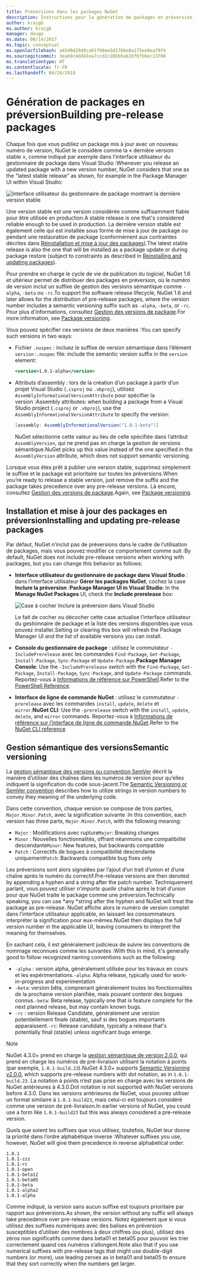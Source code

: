 ```yaml
---
title: Préversions dans les packages NuGet
description: Instructions pour la génération de packages en préversion
author: kraigb
ms.author: kraigb
manager: douge
ms.date: 08/14/2017
ms.topic: conceptual
ms.openlocfilehash: a4540d29d9ca01f98ee5d1786e8a175ee0ea79f4
ms.sourcegitcommit: 3eab9c4dd41ea7ccd2c28bb5ab16f6fbbec13708
ms.translationtype: HT
ms.contentlocale: fr-FR
ms.lasthandoff: 04/26/2018
---
```

# <a name="building-pre-release-packages"></a><span data-ttu-id="d576c-103">Génération de packages en préversion</span><span class="sxs-lookup"><span data-stu-id="d576c-103">Building pre-release packages</span></span>

<span data-ttu-id="d576c-104">Chaque fois que vous publiez un package mis à jour avec un nouveau numéro de version, NuGet le considère comme la « dernière version stable », comme indiqué par exemple dans l’interface utilisateur du gestionnaire de package dans Visual Studio :</span><span class="sxs-lookup"><span data-stu-id="d576c-104">Whenever you release an updated package with a new version number, NuGet considers that one as the "latest stable release" as shown, for example in the Package Manager UI within Visual Studio:</span></span>

![Interface utilisateur du gestionnaire de package montrant la dernière version stable](media/Prerelease_01-LatestStable.png)

<span data-ttu-id="d576c-106">Une version stable est une version considérée comme suffisamment fiable pour être utilisée en production.</span><span class="sxs-lookup"><span data-stu-id="d576c-106">A stable release is one that's considered reliable enough to be used in production.</span></span> <span data-ttu-id="d576c-107">La dernière version stable est également celle qui est installée sous forme de mise à jour de package ou pendant une restauration de package (conformément aux contraintes décrites dans [Réinstallation et mise à jour des packages](../consume-packages/reinstalling-and-updating-packages.md)).</span><span class="sxs-lookup"><span data-stu-id="d576c-107">The latest stable release is also the one that will be installed as a package update or during package restore (subject to constraints as described in [Reinstalling and updating packages](../consume-packages/reinstalling-and-updating-packages.md)).</span></span>

<span data-ttu-id="d576c-108">Pour prendre en charge le cycle de vie de publication du logiciel, NuGet 1.6 et ultérieur permet de distribuer des packages en préversion, où le numéro de version inclut un suffixe de gestion des versions sémantique comme `-alpha`, `-beta` ou `-rc`.</span><span class="sxs-lookup"><span data-stu-id="d576c-108">To support the software release lifecycle, NuGet 1.6 and later allows for the distribution of pre-release packages, where the version number includes a semantic versioning suffix such as `-alpha`, `-beta`, or `-rc`.</span></span> <span data-ttu-id="d576c-109">Pour plus d’informations, consultez [Gestion des versions de package](../reference/package-versioning.md#pre-release-versions).</span><span class="sxs-lookup"><span data-stu-id="d576c-109">For more information, see [Package versioning](../reference/package-versioning.md#pre-release-versions).</span></span>

<span data-ttu-id="d576c-110">Vous pouvez spécifier ces versions de deux manières :</span><span class="sxs-lookup"><span data-stu-id="d576c-110">You can specify such versions in two ways:</span></span>

- <span data-ttu-id="d576c-111">Fichier `.nuspec` : incluez le suffixe de version sémantique dans l’élément `version` :</span><span class="sxs-lookup"><span data-stu-id="d576c-111">`.nuspec` file: include the semantic version suffix in the `version` element:</span></span>

    ```xml
    <version>1.0.1-alpha</version>
    ```

- <span data-ttu-id="d576c-112">Attributs d’assembly : lors de la création d’un package à partir d’un projet Visual Studio (`.csproj` ou `.vbproj`), utilisez `AssemblyInformationalVersionAttribute` pour spécifier la version :</span><span class="sxs-lookup"><span data-stu-id="d576c-112">Assembly attributes: when building a package from a Visual Studio project (`.csproj` or `.vbproj`), use the `AssemblyInformationalVersionAttribute` to specify the version:</span></span>

    ```cs
    [assembly: AssemblyInformationalVersion("1.0.1-beta")]
    ```

    <span data-ttu-id="d576c-113">NuGet sélectionne cette valeur au lieu de celle spécifiée dans l’attribut `AssemblyVersion`, qui ne prend pas en charge la gestion de versions sémantique.</span><span class="sxs-lookup"><span data-stu-id="d576c-113">NuGet picks up this value instead of the one specified in the `AssemblyVersion` attribute, which does not support semantic versioning.</span></span>

<span data-ttu-id="d576c-114">Lorsque vous êtes prêt à publier une version stable, supprimez simplement le suffixe et le package est prioritaire sur toutes les préversions.</span><span class="sxs-lookup"><span data-stu-id="d576c-114">When you’re ready to release a stable version, just remove the suffix and the package takes precedence over any pre-release versions.</span></span> <span data-ttu-id="d576c-115">Là encore, consultez [Gestion des versions de package](../reference/package-versioning.md#pre-release-versions).</span><span class="sxs-lookup"><span data-stu-id="d576c-115">Again, see [Package versioning](../reference/package-versioning.md#pre-release-versions).</span></span>

## <a name="installing-and-updating-pre-release-packages"></a><span data-ttu-id="d576c-116">Installation et mise à jour des packages en préversion</span><span class="sxs-lookup"><span data-stu-id="d576c-116">Installing and updating pre-release packages</span></span>

<span data-ttu-id="d576c-117">Par défaut, NuGet n’inclut pas de préversions dans le cadre de l’utilisation de packages, mais vous pouvez modifier ce comportement comme suit :</span><span class="sxs-lookup"><span data-stu-id="d576c-117">By default, NuGet does not include pre-release versions when working with packages, but you can change this behavior as follows:</span></span>

- <span data-ttu-id="d576c-118">**Interface utilisateur du gestionnaire de package dans Visual Studio** : dans l’interface utilisateur **Gérer les packages NuGet**, cochez la case **Inclure la préversion** :</span><span class="sxs-lookup"><span data-stu-id="d576c-118">**Package Manager UI in Visual Studio**: In the **Manage NuGet Packages** UI, check the **Include prerelease** box:</span></span>

    ![Case à cocher Inclure la préversion dans Visual Studio](media/Prerelease_02-CheckPrerelease.png)

    <span data-ttu-id="d576c-120">Le fait de cocher ou décocher cette case actualise l’interface utilisateur du gestionnaire de package et la liste des versions disponibles que vous pouvez installer.</span><span class="sxs-lookup"><span data-stu-id="d576c-120">Setting or clearing this box will refresh the Package Manager UI and the list of available versions you can install.</span></span>

- <span data-ttu-id="d576c-121">**Console du gestionnaire de package** : utilisez le commutateur `-IncludePrerelease` avec les commandes `Find-Package`, `Get-Package`, `Install-Package`, `Sync-Package` et `Update-Package`.</span><span class="sxs-lookup"><span data-stu-id="d576c-121">**Package Manager Console**: Use the `-IncludePrerelease` switch with the `Find-Package`, `Get-Package`, `Install-Package`, `Sync-Package`, and `Update-Package` commands.</span></span> <span data-ttu-id="d576c-122">Reportez-vous à [Informations de référence sur PowerShell](../tools/powershell-reference.md).</span><span class="sxs-lookup"><span data-stu-id="d576c-122">Refer to the [PowerShell Reference](../tools/powershell-reference.md).</span></span>

- <span data-ttu-id="d576c-123">**Interface de ligne de commande NuGet** : utilisez le commutateur `-prerelease` avec les commandes `install`, `update`, `delete` et `mirror`.</span><span class="sxs-lookup"><span data-stu-id="d576c-123">**NuGet CLI**: Use the `-prerelease` switch with the `install`, `update`, `delete`, and `mirror` commands.</span></span> <span data-ttu-id="d576c-124">Reportez-vous à [Informations de référence sur l’interface de ligne de commande NuGet](../tools/nuget-exe-cli-reference.md).</span><span class="sxs-lookup"><span data-stu-id="d576c-124">Refer to the [NuGet CLI reference](../tools/nuget-exe-cli-reference.md)</span></span>

## <a name="semantic-versioning"></a><span data-ttu-id="d576c-125">Gestion sémantique des versions</span><span class="sxs-lookup"><span data-stu-id="d576c-125">Semantic versioning</span></span>

<span data-ttu-id="d576c-126">La [gestion sémantique des versions ou convention SemVer](http://semver.org/spec/v1.0.0.html) décrit la manière d’utiliser des chaînes dans les numéros de version pour qu’elles indiquent la signification du code sous-jacent.</span><span class="sxs-lookup"><span data-stu-id="d576c-126">The [Semantic Versioning or SemVer convention](http://semver.org/spec/v1.0.0.html) describes how to utilize strings in version numbers to convey they meaning of the underlying code.</span></span>

<span data-ttu-id="d576c-127">Dans cette convention, chaque version se compose de trois parties, `Major.Minor.Patch`, avec la signification suivante :</span><span class="sxs-lookup"><span data-stu-id="d576c-127">In this convention, each version has three parts, `Major.Minor.Patch`, with the following meaning:</span></span>

- <span data-ttu-id="d576c-128">`Major` : Modifications avec rupture</span><span class="sxs-lookup"><span data-stu-id="d576c-128">`Major`: Breaking changes</span></span>
- <span data-ttu-id="d576c-129">`Minor` : Nouvelles fonctionnalités, offrant néanmoins une compatibilité descendante</span><span class="sxs-lookup"><span data-stu-id="d576c-129">`Minor`: New features, but backwards compatible</span></span>
- <span data-ttu-id="d576c-130">`Patch` : Correctifs de bogues à compatibilité descendante uniquement</span><span class="sxs-lookup"><span data-stu-id="d576c-130">`Patch`: Backwards compatible bug fixes only</span></span>

<span data-ttu-id="d576c-131">Les préversions sont alors signalées par l’ajout d’un trait d’union et d’une chaîne après le numéro du correctif.</span><span class="sxs-lookup"><span data-stu-id="d576c-131">Pre-release versions are then denoted by appending a hyphen and a string after the patch number.</span></span> <span data-ttu-id="d576c-132">Techniquement parlant, vous pouvez utiliser *n’importe quelle* chaîne après le trait d’union pour que NuGet traite le package comme une préversion.</span><span class="sxs-lookup"><span data-stu-id="d576c-132">Technically speaking, you can use *any *string after the hyphen and NuGet will treat the package as pre-release.</span></span> <span data-ttu-id="d576c-133">NuGet affiche alors le numéro de version complet dans l’interface utilisateur applicable, en laissant les consommateurs interpréter la signification pour eux-mêmes.</span><span class="sxs-lookup"><span data-stu-id="d576c-133">NuGet then displays the full version number in the applicable UI, leaving consumers to interpret the meaning for themselves.</span></span>

<span data-ttu-id="d576c-134">En sachant cela, il est généralement judicieux de suivre les conventions de nommage reconnues comme les suivantes :</span><span class="sxs-lookup"><span data-stu-id="d576c-134">With this in mind, it's generally good to follow recognized naming conventions such as the following:</span></span>

- <span data-ttu-id="d576c-135">`-alpha` : version alpha, généralement utilisée pour les travaux en cours et les expérimentations.</span><span class="sxs-lookup"><span data-stu-id="d576c-135">`-alpha`: Alpha release, typically used for work-in-progress and experimentation</span></span>
- <span data-ttu-id="d576c-136">`-beta`: version bêta, comprenant généralement toutes les fonctionnalités de la prochaine version planifiée, mais pouvant contenir des bogues connus.</span><span class="sxs-lookup"><span data-stu-id="d576c-136">`-beta`: Beta release, typically one that is feature complete for the next planned release, but may contain known bugs.</span></span>
- <span data-ttu-id="d576c-137">`-rc` : version Release Candidate, généralement une version potentiellement finale (stable), sauf si des bogues importants apparaissent.</span><span class="sxs-lookup"><span data-stu-id="d576c-137">`-rc`: Release candidate, typically a release that's potentially final (stable) unless significant bugs emerge.</span></span>

> [!Note]
> <span data-ttu-id="d576c-138">NuGet 4.3.0+ prend en charge la [gestion sémantique de version 2.0.0](http://semver.org/spec/v2.0.0.html), qui prend en charge les numéros de pré-livraison utilisant la notation à points (par exemple, `1.0.1-build.23`).</span><span class="sxs-lookup"><span data-stu-id="d576c-138">NuGet 4.3.0+ supports [Semantic Versioning v2.0.0](http://semver.org/spec/v2.0.0.html), which supports pre-release numbers with dot notation, as in `1.0.1-build.23`.</span></span> <span data-ttu-id="d576c-139">La notation à points n’est pas prise en charge avec les versions de NuGet antérieures à 4.3.0.</span><span class="sxs-lookup"><span data-stu-id="d576c-139">Dot notation is not supported with NuGet versions before 4.3.0.</span></span> <span data-ttu-id="d576c-140">Dans les versions antérieures de NuGet, vous pouviez utiliser un format similaire à `1.0.1-build23`, mais celui-ci est toujours considéré comme une version de pré-livraison.</span><span class="sxs-lookup"><span data-stu-id="d576c-140">In earlier versions of NuGet, you could use a form like `1.0.1-build23` but this was always considered a pre-release version.</span></span>

<span data-ttu-id="d576c-141">Quels que soient les suffixes que vous utilisez, toutefois, NuGet leur donne la priorité dans l’ordre alphabétique inverse :</span><span class="sxs-lookup"><span data-stu-id="d576c-141">Whatever suffixes you use, however, NuGet will give them precedence in reverse alphabetical order:</span></span>

    1.0.1
    1.0.1-zzz
    1.0.1-rc
    1.0.1-open
    1.0.1-beta12
    1.0.1-beta05
    1.0.1-beta
    1.0.1-alpha2
    1.0.1-alpha

<span data-ttu-id="d576c-142">Comme indiqué, la version sans aucun suffixe est toujours prioritaire par rapport aux préversions.</span><span class="sxs-lookup"><span data-stu-id="d576c-142">As shown, the version without any suffix will always take precedence over pre-release versions.</span></span> <span data-ttu-id="d576c-143">Notez également que si vous utilisez des suffixes numériques avec des balises en préversion susceptibles d’utiliser des nombres à deux chiffres (ou plus), utilisez des zéros non significatifs comme dans beta01 et beta05 pour pouvoir les trier correctement quand ces numéros s’allongent.</span><span class="sxs-lookup"><span data-stu-id="d576c-143">Note also that if you use numerical suffixes with pre-release tags that might use double-digit numbers (or more), use leading zeroes as in beta01 and beta05 to ensure that they sort correctly when the numbers get larger.</span></span>
